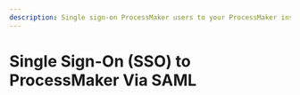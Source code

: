 ```yaml
---
description: Single sign-on ProcessMaker users to your ProcessMaker instance.
---
```


# Single Sign-On \(SSO\) to ProcessMaker Via SAML

## 

